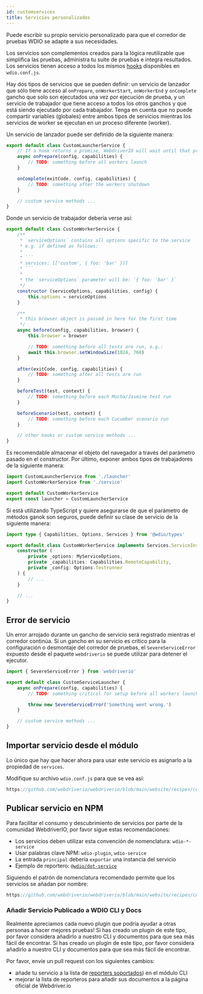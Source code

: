 ```yaml
---
id: customservices
title: Servicios personalizados
---
```


Puede escribir su propio servicio personalizado para que el corredor de pruebas WDIO se adapte a sus necesidades.

Los servicios son complementos creados para la lógica reutilizable que simplifica las pruebas, administra tu suite de pruebas e integra resultados. Los servicios tienen acceso a todos los mismos [hooks](/docs/configurationfile) disponibles en `wdio.conf.js`.

Hay dos tipos de servicios que se pueden definir: un servicio de lanzador que sólo tiene acceso al `onPrepare`, `onWorkerStart`, `onWorkerEnd` y `onComplete` gancho que solo son ejecutados una vez por ejecución de prueba, y un servicio de trabajador que tiene acceso a todos los otros ganchos y que está siendo ejecutado por cada trabajador. Tenga en cuenta que no puede compartir variables (globales) entre ambos tipos de servicios mientras los servicios de worker se ejecutan en un proceso diferente (worker).

Un servicio de lanzador puede ser definido de la siguiente manera:

```js
export default class CustomLauncherService {
    // If a hook returns a promise, WebdriverIO will wait until that promise is resolved to continue.
    async onPrepare(config, capabilities) {
        // TODO: something before all workers launch
    }

    onComplete(exitCode, config, capabilities) {
        // TODO: something after the workers shutdown
    }

    // custom service methods ...
}
```

Donde un servicio de trabajador debería verse así:

```js
export default class CustomWorkerService {
    /**
     * `serviceOptions` contains all options specific to the service
     * e.g. if defined as follows:
     *
     * ```
     * services: [['custom', { foo: 'bar' }]]
     * ```
     *
     * the `serviceOptions` parameter will be: `{ foo: 'bar' }`
     */
    constructor (serviceOptions, capabilities, config) {
        this.options = serviceOptions
    }

    /**
     * this browser object is passed in here for the first time
     */
    async before(config, capabilities, browser) {
        this.browser = browser

        // TODO: something before all tests are run, e.g.:
        await this.browser.setWindowSize(1024, 768)
    }

    after(exitCode, config, capabilities) {
        // TODO: something after all tests are run
    }

    beforeTest(test, context) {
        // TODO: something before each Mocha/Jasmine test run
    }

    beforeScenario(test, context) {
        // TODO: something before each Cucumber scenario run
    }

    // other hooks or custom service methods ...
}
```

Es recomendable almacenar el objeto del navegador a través del parámetro pasado en el constructor. Por último, exponer ambos tipos de trabajadores de la siguiente manera:

```js
import CustomLauncherService from './launcher'
import CustomWorkerService from './service'

export default CustomWorkerService
export const launcher = CustomLauncherService
```

Si está utilizando TypeScript y quiere asegurarse de que el parámetro de métodos ganok son seguros, puede definir su clase de servicio de la siguiente manera:

```ts
import type { Capabilities, Options, Services } from '@wdio/types'

export default class CustomWorkerService implements Services.ServiceInstance {
    constructor (
        private _options: MyServiceOptions,
        private _capabilities: Capabilities.RemoteCapability,
        private _config: Options.Testrunner
    ) {
        // ...
    }

    // ...
}
```

## Error de servicio

Un error arrojado durante un gancho de servicio será registrado mientras el corredor continúa. Si un gancho en su servicio es crítico para la configuración o desmontaje del corredor de pruebas, el `SevereServiceError` expuesto desde el paquete `webdriverio` se puede utilizar para detener el ejecutor.

```js
import { SevereServiceError } from 'webdriverio'

export default class CustomServiceLauncher {
    async onPrepare(config, capabilities) {
        // TODO: something critical for setup before all workers launch

        throw new SevereServiceError('Something went wrong.')
    }

    // custom service methods ...
}
```

## Importar servicio desde el módulo

Lo único que hay que hacer ahora para usar este servicio es asignarlo a la propiedad de `services`.

Modifique su archivo `wdio.conf.js` para que se vea así:

```js reference useHTTPS
https://github.com/webdriverio/webdriverio/blob/main/website/recipes/custom-service/custom-service.js
```

## Publicar servicio en NPM

Para facilitar el consumo y descubrimiento de servicios por parte de la comunidad WebdriverIO, por favor sigue estas recomendaciones:

* Los servicios deben utilizar esta convención de nomenclatura: `wdio-*-service`
* Usar palabras clave NPM: `wdio-plugin`, `wdio-service`
* La entrada `principal` debería `exportar` una instancia del servicio
* Ejemplo de reportero: [`@wdio/dot-service`](https://github.com/webdriverio/webdriverio/tree/main/packages/wdio-sauce-service)

Siguiendo el patrón de nomenclatura recomendado permite que los servicios se añadan por nombre:

```js reference useHTTPS
https://github.com/webdriverio/webdriverio/blob/main/website/recipes/custom-service/custom-service-npm.js
```

### Añadir Servicio Publicado a WDIO CLI y Docs

Realmente apreciamos cada nuevo plugin que podría ayudar a otras personas a hacer mejores pruebas! Si has creado un plugin de este tipo, por favor considera añadirlo a nuestro CLI y documentos para que sea más fácil de encontrar. Si has creado un plugin de este tipo, por favor considera añadirlo a nuestro CLI y documentos para que sea más fácil de encontrar.

Por favor, envíe un pull request con los siguientes cambios:

- añade tu servicio a la lista de [reporters soportados](https://github.com/webdriverio/webdriverio/blob/main/packages/wdio-cli/src/constants.ts#L92-L128)) en el módulo CLI
- mejorar la lista de reporteros [](https://github.com/webdriverio/webdriverio/blob/main/scripts/docs-generation/3rd-party/services.json) para añadir sus documentos a la página oficial de Webdriver.io
